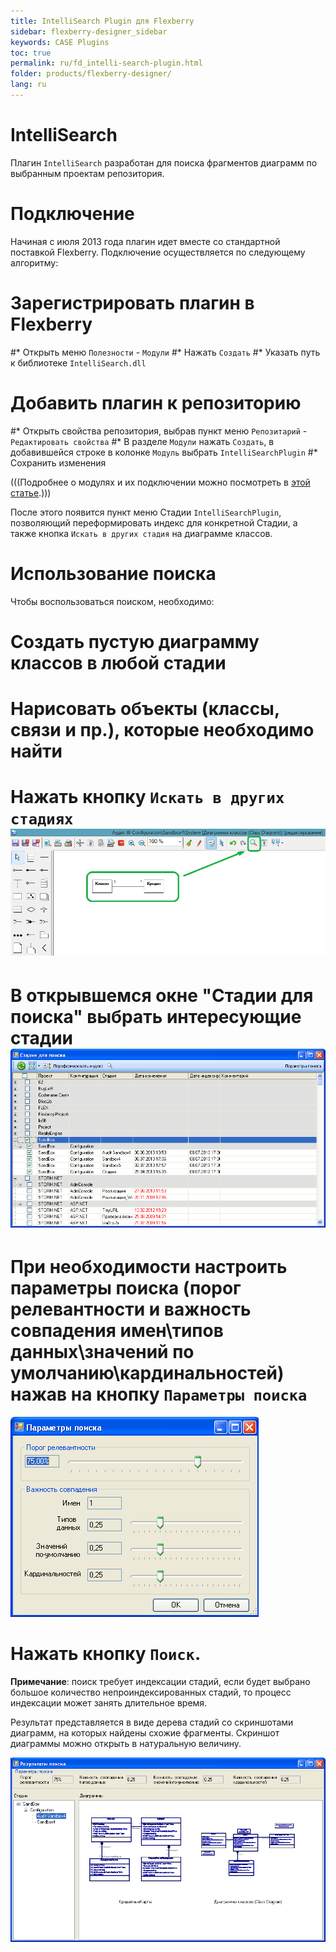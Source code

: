```yaml
---
title: IntelliSearch Plugin для Flexberry
sidebar: flexberry-designer_sidebar
keywords: CASE Plugins
toc: true
permalink: ru/fd_intelli-search-plugin.html
folder: products/flexberry-designer/
lang: ru
---
```


# IntelliSearch
Плагин `IntelliSearch` разработан для поиска фрагментов диаграмм по выбранным проектам репозитория.

# Подключение
Начиная с июля 2013 года плагин идет вместе со стандартной поставкой Flexberry. Подключение осуществляется по следующему алгоритму:

# Зарегистрировать плагин в Flexberry
#* Открыть меню `Полезности` - `Модули`
#* Нажать `Создать`
#* Указать путь к библиотеке `IntelliSearch.dll`


# Добавить плагин к репозиторию
#* Открыть свойства репозитория, выбрав пункт меню `Репозитарий` - `Редактировать свойства`
#* В разделе `Модули` нажать `Создать`, в добавившейся строке в колонке `Модуль` выбрать `IntelliSearchPlugin`
#* Сохранить изменения

(((<msg type=note>Подробнее о модулях и их подключении можно посмотреть в [этой статье](case-plugins.html).</msg>)))

После этого появится пункт меню Стадии `IntelliSearchPlugin`, позволяющий переформировать индекс для конкретной Стадии, а также кнопка `Искать в других стадия` на диаграмме классов.

# Использование поиска
Чтобы воспользоваться поиском, необходимо:
# Создать пустую диаграмму классов в любой стадии
# Нарисовать объекты (классы, связи и пр.), которые необходимо найти
# Нажать кнопку `Искать в других стадиях` ![](/images/pages/img/page/IntelliSearchPlugin/SearchExample.PNG)
# В открывшемся окне "Стадии для поиска" выбрать интересующие стадии ![](/images/pages/img/page/IntelliSearchPlugin/SearchStudys.PNG)
# При необходимости настроить параметры поиска (порог релевантности и важность совпадения имен\типов данных\значений по умолчанию\кардинальностей) нажав на кнопку `Параметры поиска`
![](/images/pages/img/page/IntelliSearchPlugin/SearchParams.PNG)
# Нажать кнопку `Поиск`.

__Примечание__: поиск требует индексации стадий, если будет выбрано большое количество непроиндексированных стадий, то процесс индексации может занять длительное время.

Результат представляется в виде дерева стадий со скриншотами диаграмм, на которых найдены схожие фрагменты. Скриншот диаграммы можно открыть в натуральную величину.

![](/images/pages/img/page/IntelliSearchPlugin/SearchResults.PNG) 

